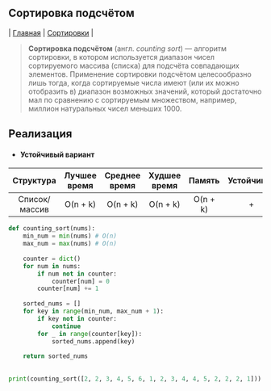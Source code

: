 Сортировка подсчётом
--------------------
| [Главная](../../../README.md#Список-алгоритмов-[russian])
| [Сортировки](../../../README.md#Сортировки)
|


> **Сортировка подсчётом** (англ. _counting sort_) — алгоритм 
сортировки, в котором используется диапазон чисел 
сортируемого массива (списка) для подсчёта совпадающих 
элементов. Применение сортировки подсчётом целесообразно 
лишь тогда, когда сортируемые числа имеют (или их можно 
отобразить в) диапазон возможных значений, который 
достаточно мал по сравнению с сортируемым множеством, 
например, миллион натуральных чисел меньших 1000.



Реализация
----------
* #### Устойчивый вариант

|Структура       |Лучшее время|Среднее время|Худшее время|Память   |Устойчивая|
|:--------------:|:----------:|:-----------:|:----------:|:-------:|:--------:|
|Список/массив   |O(n + k)    |O(n + k)     |O(n + k)    |O(n + k) |+         |


```python
def counting_sort(nums):
    min_num = min(nums) # O(n)
    max_num = max(nums) # O(n)
    
    counter = dict()
    for num in nums:
        if num not in counter:
            counter[num] = 0
        counter[num] += 1
        
    sorted_nums = []
    for key in range(min_num, max_num + 1):
        if key not in counter:
            continue
        for _ in range(counter[key]):
            sorted_nums.append(key)
    
    return sorted_nums
    
    
print(counting_sort([2, 2, 3, 4, 5, 6, 1, 2, 3, 4, 4, 5, 2, 2, 2, 1]))
```
